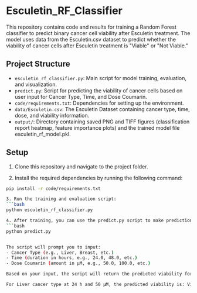 # Esculetin_RF_Classifier

This repository contains code and results for training a Random Forest classifier to predict binary cancer cell viability after Esculetin treatment. The model uses data from the Esculetin.csv dataset to predict whether the viability of cancer cells after Esculetin treatment is "Viable" or "Not Viable."


## Project Structure

- `esculetin_rf_classifier.py`: Main script for model training, evaluation, and visualization.
- ‍‍‍‍‍‍‍`predict.py`: Script for predicting the viability of cancer cells based on user input for Cancer Type, Time, and Dose Coumarin.
- `code/requirements.txt`: Dependencies for setting up the environment.
- `data/Esculetin.csv`: The Esculetin Dataset containing cancer type, time, dose, and viability information.
- `output/`: Directory containing saved PNG and TIFF figures (classification report heatmap, feature importance plots) and the trained model file esculetin_rf_model.pkl.

## Setup

1. Clone this repository and navigate to the project folder.

2. Install the required dependencies by running the following command:
```bash
pip install -r code/requirements.txt

3. Run the training and evaluation script:
```bash
python esculetin_rf_classifier.py

4. After training, you can use the predict.py script to make predictions:
```bash
python predict.py


The script will prompt you to input:
- Cancer Type (e.g., Liver, Breast, etc.)
- Time (duration in hours, e.g., 24.0, 48.0, etc.)
- Dose Coumarin (amount in μM, e.g., 50.0, 100.0, etc.)

Based on your input, the script will return the predicted viability for the selected conditions, formatted as:

For Liver cancer type at 24 h and 50 μM, the predicted viability is: Viable.